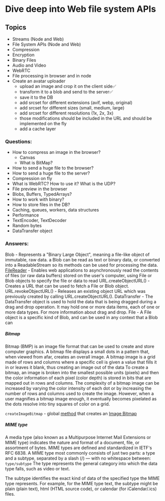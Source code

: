 # Dive deep into Web file system APIs

## Topics

- Streams (Node and Web)
- File System APIs (Node and Web)
- Compression
- Encryption
- Binary Files
- Audio and Video
- WebRTC
- File processing in browser and in node
- Create an avatar uploader
	- upload an image and crop it on the client side✅
	- transform it to a blob and send to the server✅
	- save it to the DB
	- add srcset for different extensions (avif, webp, original)
	- add srcset for different sizes (small, medium, large)
	- add srcset for different resolutions (1x, 2x, 3x)
	- those modifications should be included in the URL and should be implemented on the fly
    - add a cache layer

### Questions:

- How to compress an image in the browser?
	- Canvas
	- What is BitMap?
- How to send a huge file to the browser?
- How to send a huge file to the server?
- Compression on fly
- What is WebRTC? How to use it? What is the UDP?
- File preview in the browser
- Blobs, Buffers, TypedArrays?
- How to work with binary?
- How to store files in the DB?
- Caching, queues, workers, data structures
- Performance
- TextEncoder, TextDecoder
- Random bytes
- DataTransfer object

### Answers:

Blob - Represents a "Binary Large Object", meaning a file-like object of immutable, raw data. a Blob can be read as text
or binary data, or converted into a ReadableStream so its methods can be used for processing the data.
[FileReader](https://developer.mozilla.org/en-US/docs/Web/API/FileReader) - Enables web applications to asynchronously
read the contents of files (or raw data buffers) stored on the
user's computer, using File or Blob objects to specify the file or data to read
URL.createObjectURL() - Creates a URL that can be used to fetch a File or Blob object.
URL.revokeObjectURL() - Releases an existing object URL which was previously created by calling URL.createObjectURL().
DataTransfer - The DataTransfer object is used to hold the data that is being dragged during a drag and drop operation.
It may hold one or more data items, each of one or more data types. For more information about drag and drop.
File - A File object is a specific kind of Blob, and can be used in any context that a Blob can

##### Bitmap

Bitmap (BMP) is an image file format that can be used to create and store computer graphics. A bitmap file displays a
small dots in a pattern that, when viewed from afar, creates an overall image. A bitmap image is a grid made of rows and
columns where a specific cell is given a value that fills it in or leaves it blank, thus creating an image out of the
data
To create a bitmap, an image is broken into the smallest possible units (pixels) and then the color information of each
pixel (color depth) is stored in bits that are mapped out in rows and columns. The complexity of a bitmap image can be
increased by varying the color intensity of each dot or by increasing the number of rows and columns used to create the
image. However, when a user magnifies a bitmap image enough, it eventually becomes pixelated as the dots resolve into
tiny squares of color on a grid.

`createImageBitmap` - global [method](https://developer.mozilla.org/en-US/docs/Web/API/createImageBitmap) that creates
an [Image Bitmap](https://developer.mozilla.org/en-US/docs/Web/API/ImageBitmap)

##### MIME type

A media type (also known as a Multipurpose Internet Mail Extensions or MIME type) indicates the nature and format of a
document, file, or assortment of bytes. MIME types are defined and standardized in IETF's RFC 6838.
A MIME type most commonly consists of just two parts: a type and a subtype, separated by a slash (/) — with no
whitespace between:
`type/subtype`
The type represents the general category into which the data type falls, such as video or text.

The subtype identifies the exact kind of data of the specified type the MIME type represents. For example, for the MIME
type text, the subtype might be plain (plain text), html (HTML source code), or calendar (for iCalendar/.ics) files.


